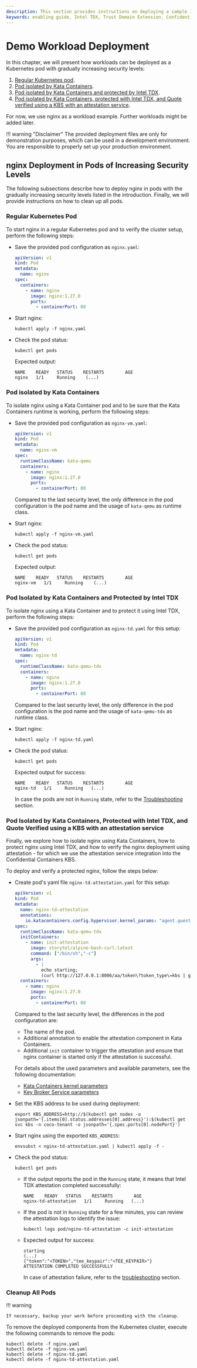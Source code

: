 ```yaml
---
description: This section provides instructions on deploying a sample Intel TDX-protected application in the configured Kubernetes cluster.
keywords: enabling guide, Intel TDX, Trust Domain Extension, Confidential Computing, Confidential Containers, workload deployment, nginx, KBS, Intel Trust Authority
---
```

<!---
Copyright (C) 2024 Intel Corporation
SPDX-License-Identifier: CC-BY-4.0
-->

# Demo Workload Deployment

In this chapter, we will present how workloads can be deployed as a Kubernetes pod with gradually increasing security levels:

1. [Regular Kubernetes pod](#regular-kubernetes-pod).
2. [Pod isolated by Kata Containers](#pod-isolated-by-kata-containers).
3. [Pod isolated by Kata Containers and protected by Intel TDX](#pod-isolated-by-kata-containers-and-protected-by-intel-tdx).
4. [Pod isolated by Kata Containers, protected with Intel TDX, and Quote verified using a KBS with an attestation service](#pod-isolated-by-kata-containers-protected-with-intel-tdx-and-quote-verified-using-a-kbs-with-an-attestation-service).

For now, we use nginx as a workload example.
Further workloads might be added later.

!!! warning "Disclaimer"
    The provided deployment files are only for demonstration purposes, which can be used in a development environment.
    You are responsible to properly set up your production environment.


## nginx Deployment in Pods of Increasing Security Levels

The following subsections describe how to deploy nginx in pods with the gradually increasing security levels listed in the introduction.
Finally, we will provide instructions on how to clean up all pods.


### Regular Kubernetes Pod

To start nginx in a regular Kubernetes pod and to verify the cluster setup, perform the following steps:

- Save the provided pod configuration as `nginx.yaml`:

    ```yaml
    apiVersion: v1
    kind: Pod
    metadata:
      name: nginx
    spec:
      containers:
        - name: nginx
          image: nginx:1.27.0
          ports:
            - containerPort: 80
    ```

- Start nginx:

    ``` { .bash }
    kubectl apply -f nginx.yaml
    ```

- Check the pod status:

    ``` { .bash }
    kubectl get pods
    ```

    Expected output:

    ``` { .text }
    NAME    READY   STATUS    RESTARTS        AGE
    nginx   1/1     Running    (...)
    ```


### Pod isolated by Kata Containers

To isolate nginx using a Kata Container pod and to be sure that the Kata Containers runtime is working, perform the following steps:

- Save the provided pod configuration as `nginx-vm.yaml`:

    ```yaml
    apiVersion: v1
    kind: Pod
    metadata:
      name: nginx-vm
    spec:
      runtimeClassName: kata-qemu
      containers:
        - name: nginx
          image: nginx:1.27.0
          ports:
            - containerPort: 80
    ```

    Compared to the last security level, the only difference in the pod configuration is the pod name and the usage of `kata-qemu` as runtime class.

- Start nginx:

    ``` { .bash }
    kubectl apply -f nginx-vm.yaml
    ```

- Check the pod status:

    ``` { .bash }
    kubectl get pods
    ```

    Expected output:

    ``` { .text }
    NAME    READY   STATUS    RESTARTS        AGE
    nginx-vm   1/1     Running    (...)
    ```


### Pod Isolated by Kata Containers and Protected by Intel TDX

To isolate nginx using a Kata Container and to protect it using Intel TDX, perform the following steps:

- Save the provided pod configuration as `nginx-td.yaml` for this setup:

    ```yaml
    apiVersion: v1
    kind: Pod
    metadata:
      name: nginx-td
    spec:
      runtimeClassName: kata-qemu-tdx
      containers:
        - name: nginx
          image: nginx:1.27.0
          ports:
            - containerPort: 80
    ```

    Compared to the last security level, the only difference in the pod configuration is the pod name and the usage of `kata-qemu-tdx` as runtime class.

- Start nginx:

    ``` { .bash }
    kubectl apply -f nginx-td.yaml
    ```

- Check the pod status:

    ``` { .bash }
    kubectl get pods
    ```

    Expected output for success:

    ``` { .text }
    NAME    READY   STATUS    RESTARTS        AGE
    nginx-td   1/1     Running   (...)
    ```

    In case the pods are not in `Running` state, refer to the [Troubleshooting](../04/troubleshooting.md#pods-failed-to-start) section.


### Pod Isolated by Kata Containers, Protected with Intel TDX, and Quote Verified using a KBS with an attestation service

Finally, we explore how to isolate nginx using Kata Containers, how to protect nginx using Intel TDX, and how to verify the nginx deployment using attestation - for which we use the attestation service integration into the Confidential Containers KBS.

To deploy and verify a protected nginx, follow the steps below:

- Create pod's yaml file `nginx-td-attestation.yaml` for this setup:

    ```yaml
    apiVersion: v1
    kind: Pod
    metadata:
      name: nginx-td-attestation
      annotations:
        io.katacontainers.config.hypervisor.kernel_params: "agent.guest_components_rest_api=all agent.aa_kbc_params=cc_kbc::${KBS_ADDRESS}"
    spec:
      runtimeClassName: kata-qemu-tdx
      initContainers:
        - name: init-attestation
          image: storytel/alpine-bash-curl:latest
          command: ["/bin/sh","-c"]
          args:
            - |
              echo starting;
              (curl http://127.0.0.1:8006/aa/token\?token_type\=kbs | grep -iv "get token failed" | grep -iv "error" | grep -i token && echo "ATTESTATION COMPLETED SUCCESSFULLY") || (echo "ATTESTATION FAILED" && exit 1);
      containers:
        - name: nginx
          image: nginx:1.27.0
          ports:
            - containerPort: 80
    ```

    Compared to the last security level, the differences in the pod configuration are:

    - The name of the pod.
    - Additional annotation to enable the attestation component in Kata Containers.
    - Additional `init` container to trigger the attestation and ensure that nginx container is started only if the attestation is successful.

    For details about the used parameters and available parameters, see the following documentation:

    - [Kata Containers kernel parameters](https://github.com/kata-containers/kata-containers/blob/main/docs/how-to/how-to-set-sandbox-config-kata.md#hypervisor-options)
    - [Key Broker Service parameters](https://github.com/confidential-containers/trustee/blob/main/kbs/docs/initdata.md#initdata-specification)

- Set the KBS address to be used during deployment:

    ``` { .bash }
    export KBS_ADDRESS=http://$(kubectl get nodes -o jsonpath='{.items[0].status.addresses[0].address}'):$(kubectl get svc kbs -n coco-tenant -o jsonpath='{.spec.ports[0].nodePort}')
    ```

- Start nginx using the exported `KBS_ADDRESS`:

    ``` { .bash }
    envsubst < nginx-td-attestation.yaml | kubectl apply -f -
    ```

- Check the pod status:

    ``` { .bash }
    kubectl get pods
    ```

    - If the output reports the pod in the `Running` state, it means that Intel TDX attestation completed successfully:

        ``` { .text }
        NAME    READY   STATUS    RESTARTS        AGE
        nginx-td-attestation   1/1     Running   (...)
        ```

    - If the pod is not in `Running` state for a few minutes, you can review the attestation logs to identify the issue:

        ``` { .bash }
        kubectl logs pod/nginx-td-attestation -c init-attestation
        ```

    - Expected output for success:

        ``` { .text }
        starting
        (...)
        {"token":"<TOKEN>","tee_keypair":"<TEE_KEYPAIR>"}
        ATTESTATION COMPLETED SUCCESSFULLY
        ```

        In case of attestation failure, refer to the [troubleshooting](../04/troubleshooting.md#attestation-failure) section.


### Cleanup All Pods

!!! warning

    If necessary, backup your work before proceeding with the cleanup.

To remove the deployed components from the Kubernetes cluster, execute the following commands to remove the pods:

``` { .bash }
kubectl delete -f nginx.yaml
kubectl delete -f nginx-vm.yaml
kubectl delete -f nginx-td.yaml
kubectl delete -f nginx-td-attestation.yaml
```
